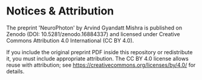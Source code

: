 # Notices & Attribution

The preprint 'NeuroPhoton' by Arvind Gyandatt Mishra is published on Zenodo (DOI: 10.5281/zenodo.16884337) and licensed under Creative Commons Attribution 4.0 International (CC BY 4.0).

If you include the original preprint PDF inside this repository or redistribute it, you must include appropriate attribution. The CC BY 4.0 license allows reuse with attribution; see https://creativecommons.org/licenses/by/4.0/ for details.
